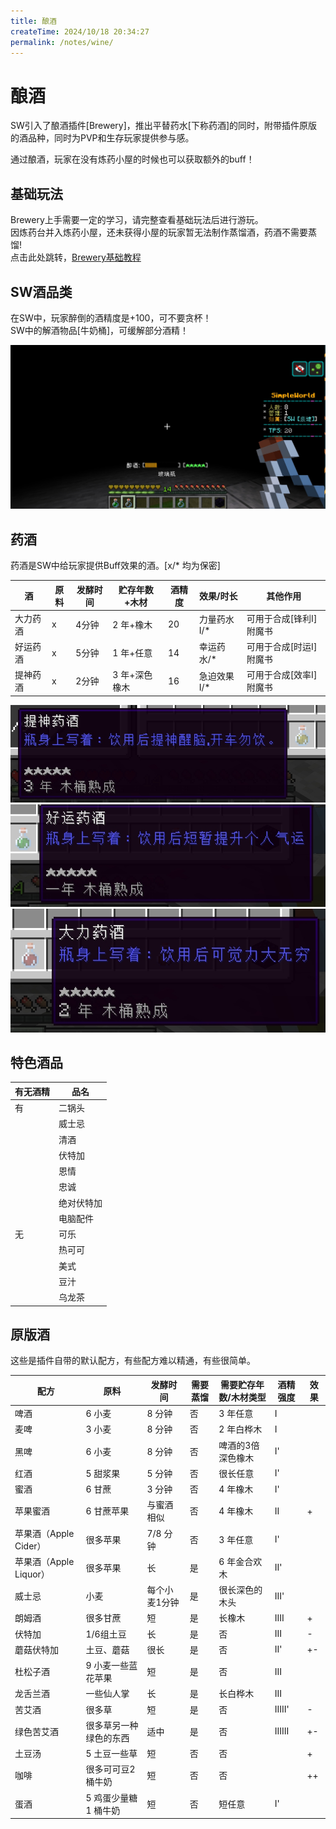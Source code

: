 ```yaml
---
title: 酿酒
createTime: 2024/10/18 20:34:27
permalink: /notes/wine/
---
```


# 酿酒

SW引入了酿酒插件[Brewery]，推出平替药水[下称药酒]的同时，附带插件原版的酒品种，同时为PVP和生存玩家提供参与感。<br>

通过酿酒，玩家在没有炼药小屋的时候也可以获取额外的buff！

## 基础玩法
Brewery上手需要一定的学习，请完整查看基础玩法后进行游玩。<br>
因炼药台并入炼药小屋，还未获得小屋的玩家暂无法制作蒸馏酒，药酒不需要蒸馏!<br>
点击此处跳转，[Brewery基础教程](https://github-wiki-see.page/m/Ltfjx/Brewery/wiki/%E5%9F%BA%E6%9C%AC%E7%8E%A9%E6%B3%95)

## SW酒品类

在SW中，玩家醉倒的酒精度是+100，可不要贪杯！<br>
SW中的解酒物品[牛奶桶]，可缓解部分酒精！<br>

<img src="/images/drunk.png" alt="drunk">

## 药酒

药酒是SW中给玩家提供Buff效果的酒。[x/* 均为保密]

| 酒    | 原料 | 发酵时间 | 贮存年数+木材 | 酒精度 | 效果/时长   | 其他作用          |
|------|----|------|---------|-----|---------|---------------|
| 大力药酒 | x  | 4分钟  | 2 年+橡木  | 20  | 力量药水I/* | 可用于合成[锋利I]附魔书 |
| 好运药酒 | x  | 5分钟  | 1 年+任意  | 14  | 幸运药水/*  | 可用于合成[时运I]附魔书 |
| 提神药酒 | x  | 2分钟  | 3 年+深色橡木 | 16  | 急迫效果I/* | 可用于合成[效率I]附魔书 |

<img src="/images/effect_wine.png" alt="effect_wine">
<img src="/images/luck_wine.png" alt="luck_wine">
<img src="/images/power_wine.png" alt="power_wine">

## 特色酒品
| 有无酒精 | 品名    |
|------|-------|
| 有    | 二锅头   |
|      | 威士忌   |
|| 清酒    |
|| 伏特加   |
|| 恩情    |
|| 忠诚    |
|| 绝对伏特加 |
|| 电脑配件  |
| 无    | 可乐    |
|| 热可可   |
|| 美式    |
|| 豆汁    |
|| 乌龙茶   |


## 原版酒

这些是插件自带的默认配方，有些配方难以精通，有些很简单。

| 配方                | 原料           | 发酵时间    | 需要蒸馏 | 需要贮存年数/木材类型 | 酒精强度   | 效果 |
|-------------------|--------------|---------|------|-------------|--------|----|
| 啤酒                | 6 小麦         | 8 分钟    | 否    | 3 年任意       | I      |    |
| 麦啤                | 3 小麦         | 8 分钟    | 否    | 2 年白桦木      | I      |    |
| 黑啤                | 6 小麦         | 8 分钟    | 否    | 啤酒的3倍深色橡木   | I'     |    |
| 红酒                | 5 甜浆果        | 5 分钟    | 否    | 很长任意        | I'     |    |
| 蜜酒                | 6 甘蔗         | 3 分钟    | 否    | 4 年橡木       | I'     |    |
| 苹果蜜酒              | 6 甘蔗苹果       | 与蜜酒相似   | 否    | 4 年橡木       | II     | +  |
| 苹果酒（Apple Cider）  | 很多苹果         | 7/8 分钟  | 否    | 3 年任意       | I'     |    |
| 苹果酒（Apple Liquor） | 很多苹果         | 长       | 是    | 6 年金合欢木     | II'    |    |
| 威士忌               | 小麦           | 每个小麦1分钟 | 是    | 很长深色的木头     | III'   |    |
| 朗姆酒               | 很多甘蔗         | 短       | 是    | 长橡木         | IIII   | +  |
| 伏特加               | 1/6组土豆       | 长       | 是    | 否           | III    | -  |
| 蘑菇伏特加             | 土豆、蘑菇        | 很长      | 是    | 否           | II'    | +- |
| 杜松子酒              | 9 小麦一些蓝花苹果   | 短       | 是    | 否           | III    |    |
| 龙舌兰酒              | 一些仙人掌        | 长       | 是    | 长白桦木        | III    |    |
| 苦艾酒               | 很多草          | 短       | 是    | 否           | IIIII' | -  |
| 绿色苦艾酒             | 很多草另一种绿色的东西  | 适中      | 是    | 否           | IIIIII | +- |
| 土豆汤               | 5 土豆一些草      | 短       | 否    | 否           |        | +  |
| 咖啡                | 很多可可豆2 桶牛奶   | 短       | 否    | 否           |        | ++ |
| 蛋酒                | 5 鸡蛋少量糖1 桶牛奶 | 短       | 否    | 短任意         | I'     |    |




